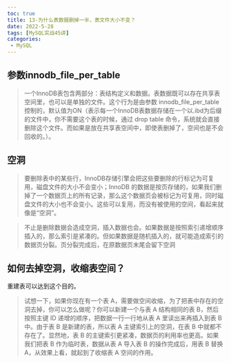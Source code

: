```yaml
---
toc: true
title: 13-为什么表数据删掉一半，表文件大小不变？
date: 2022-5-28
tags: [MySQL实战45讲]
categories:
 - MySQL
---
```


## 参数innodb_file_per_table

> 一个InnoDB表包含两部分：表结构定义和数据。表数据既可以存在共享表空间里，也可以是单独的文件。这个行为是由参数 innodb_file_per_table 控制的，默认值为ON（表示每一个InnoDB表数据存储在一个以.ibd为后缀的文件中，你不需要这个表的时候，通过 drop table 命令，系统就会直接删除这个文件。而如果是放在共享表空间中，即使表删掉了，空间也是不会回收的。）。

## 空洞

> 要删除表中的某些行，InnoDB存储引擎会把这些要删除的行标记为可复用，磁盘文件的大小不会变小；InnoDB 的数据是按页存储的，如果我们删掉了一个数据页上的所有记录，那么这个数据页会被标记为可复用，同时磁盘文件的大小也不会变小。这些可以复用，而没有被使用的空间，看起来就像是“空洞”。

> 不止是删除数据会造成空洞，插入数据也会。如果数据是按照索引递增顺序插入的，那么索引是紧凑的。但如果数据是随机插入的，就可能造成索引的数据页分裂。页分裂完成后，在原数据页末尾会留下空洞


## 如何去掉空洞，收缩表空间？

重建表可以达到这个目的。

> 试想一下，如果你现在有一个表 A，需要做空间收缩，为了把表中存在的空洞去掉，你可以怎么做呢？你可以新建一个与表 A 结构相同的表 B，然后按照主键 ID 递增的顺序，把数据一行一行地从表 A 里读出来再插入到表 B 中。由于表 B 是新建的表，所以表 A 主键索引上的空洞，在表 B 中就都不存在了。显然地，表 B 的主键索引更紧凑，数据页的利用率也更高。如果我们把表 B 作为临时表，数据从表 A 导入表 B 的操作完成后，用表 B 替换 A，从效果上看，就起到了收缩表 A 空间的作用。